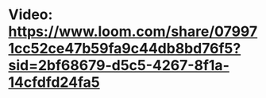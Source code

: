 # Video: https://www.loom.com/share/079971cc52ce47b59fa9c44db8bd76f5?sid=2bf68679-d5c5-4267-8f1a-14cfdfd24fa5
